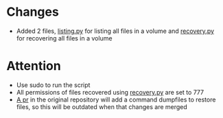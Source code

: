 # Changes
- Added 2 files, [listing.py](listing.py) for listing all files in a volume and [recovery.py](recovery.py) for recovering all files in a volume

# Attention
- Use sudo to run the script
- All permissions of files recovered using [recovery.py](recovery.py) are set to 777
- [A pr](https://github.com/jivanpal/drat/pull/25) in the original repository will add a command dumpfiles to restore files, so this will be outdated when that changes are merged